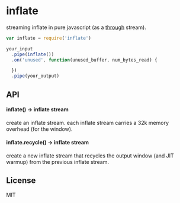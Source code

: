 # inflate

streaming inflate in pure javascript (as a [through](http://npm.im/through) stream).

```javascript
var inflate = require('inflate')

your_input
  .pipe(inflate())
  .on('unused', function(unused_buffer, num_bytes_read) {

  })
  .pipe(your_output)

```

## API

#### inflate() -> inflate stream

create an inflate stream. each inflate stream carries a 32k memory overhead (for the window).

#### inflate.recycle() -> inflate stream

create a new inflate stream that recycles the output window (and JIT warmup) from the previous
inflate stream.

## License

MIT
